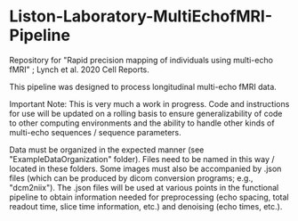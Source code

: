 # Liston-Laboratory-MultiEchofMRI-Pipeline
Repository for "Rapid precision mapping of individuals using multi-echo fMRI" ; Lynch et al. 2020 Cell Reports.

This pipeline was designed to process longitudinal multi-echo fMRI data. 

Important Note: This is very much a work in progress. Code and instructions for use will be updated on a rolling basis to ensure generalizability of code to other computing environments and the ability to handle other kinds of multi-echo sequences / sequence parameters.

Data must be organized in the expected manner (see "ExampleDataOrganization" folder). 
Files need to be named in this way / located in these folders. Some images must also be accompanied by .json files (which can be produced by dicom conversion programs; e.g., "dcm2niix"). The .json files will be used at various points in the functional pipeline to obtain information needed for preprocessing (echo spacing, total readout time, slice time information, etc.) and denoising (echo times, etc.).  
